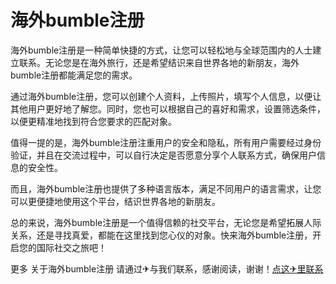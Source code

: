 # 海外bumble注册

海外bumble注册是一种简单快捷的方式，让您可以轻松地与全球范围内的人士建立联系。无论您是在海外旅行，还是希望结识来自世界各地的新朋友，海外bumble注册都能满足您的需求。

通过海外bumble注册，您可以创建个人资料，上传照片，填写个人信息，以便让其他用户更好地了解您。同时，您也可以根据自己的喜好和需求，设置筛选条件，以便更精准地找到符合您要求的匹配对象。

值得一提的是，海外bumble注册注重用户的安全和隐私，所有用户需要经过身份验证，并且在交流过程中，可以自行决定是否愿意分享个人联系方式，确保用户信息的安全性。

而且，海外bumble注册也提供了多种语言版本，满足不同用户的语言需求，让您可以更便捷地使用这个平台，结识世界各地的新朋友。

总的来说，海外bumble注册是一个值得信赖的社交平台，无论您是希望拓展人际关系，还是寻找真爱，都能在这里找到您心仪的对象。快来海外bumble注册，开启您的国际社交之旅吧！

更多 关于海外bumble注册 请通过✈与我们联系，感谢阅读，谢谢！[点这✈里联系](https://lm.k02.cc)